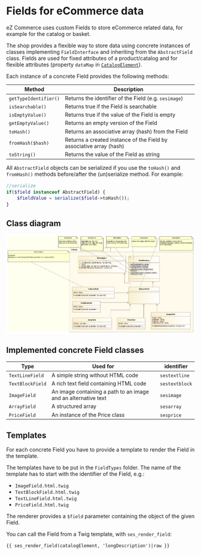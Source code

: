 # Fields for eCommerce data

eZ Commerce uses custom Fields to store eCommerce related data, for example for the catalog or basket.

The shop provides a flexible way to store data using concrete instances of classes implementing `FieldInterface` and inheriting from the `AbstractField` class.
Fields are used for fixed attributes of a product/catalog and for flexible attributes (property `dataMap` in [`CatalogElement`](../../../guide/catalog/catalog_api/catalog_element.md)).

Each instance of a concrete Field provides the following methods:

| Method                | Description                                                         |
| --------------------- | ------------------------------------------------------------------- |
| `getTypeIdentifier()` | Returns the identifier of the Field (e.g. `sesimage`)               |
| `isSearchable()`      | Returns true if the Field is searchable                             |
| `isEmptyValue()`      | Returns true if the value of the Field is empty                     |
| `getEmptyValue()`     | Returns an empty version of the Field                               |
| `toHash()`            | Returns an associative array (hash) from the Field                  |
| `fromHash($hash)`     | Returns a created instance of the Field by associative array (hash) |
| `toString()`          | Returns the value of the Field as string                            |

All `AbstractField` objects can be serialized if you use the `toHash()` and `fromHash()` methods before/after the (un)serialize method.
For example:

``` php
//serialize
if($field instanceof AbstractField) {
    $fieldValue = serialize($field->toHash());
}
```

## Class diagram

![](../img/fields_for_ecommerce_data_1.png)

## Implemented concrete Field classes

| Type             | Used for                                                     | identifier     |
| ---------------- | ------------------------------------------------------------ | -------------- |
| `TextLineField`  | A simple string without HTML code                            | `sestextline`  |
| `TextBlockField` | A rich text field containing HTML code                       | `sestextblock` |
| `ImageField`     | An image containing a path to an image and an alternative text | `sesimage`     |
| `ArrayField`     | A structured array                                           | `sesarray`     |
| `PriceField`     | An instance of the Price class                               | `sesprice`     |

## Templates

For each concrete Field you have to provide a template to render the Field in the template. 

The templates have to be put in the `FieldTypes` folder. The name of the template has to start with the identifier of the Field, e.g.:

- `ImageField.html.twig`
- `TextBlockField.html.twig`
- `TextLineField.html.twig`
- `PriceField.html.twig`

The renderer provides a `$field` parameter containing the object of the given Field.

You can call the Field from a Twig template, with `ses_render_field`:

``` html+twig
{{ ses_render_field(catalogElement, 'longDescription')|raw }}
```
